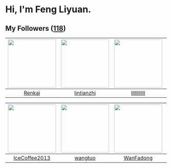 # Hi, I'm Feng Liyuan.

## My Followers ([118](https://github.com/SunRunAway?tab=followers))

| <img src="https://avatars.githubusercontent.com/u/3381789?v=4" width="150" height="150" /> | <img src="https://avatars.githubusercontent.com/u/1457382?v=4" width="150" height="150" /> | <img src="https://avatars.githubusercontent.com/u/16208288?v=4" width="150" height="150" /> | <img src="https://avatars.githubusercontent.com/u/6002026?v=4" width="150" height="150" /> |
| :----------------------------------------------------------------------------------------: | :----------------------------------------------------------------------------------------: | :-----------------------------------------------------------------------------------------: | :----------------------------------------------------------------------------------------: |
|                             [Renkai](https://github.com/Renkai)                            |                         [lintianzhi](https://github.com/lintianzhi)                        |                        [llllIIIllll](https://github.com/llllIIIllll)                        |                        [codedogfish](https://github.com/codedogfish)                       |

| <img src="https://avatars.githubusercontent.com/u/4661589?v=4" width="150" height="150" /> | <img src="https://avatars.githubusercontent.com/u/1171686?v=4" width="150" height="150" /> | <img src="https://avatars.githubusercontent.com/u/10414494?v=4" width="150" height="150" /> | <img src="https://avatars.githubusercontent.com/u/24416962?v=4" width="150" height="150" /> |
| :----------------------------------------------------------------------------------------: | :----------------------------------------------------------------------------------------: | :-----------------------------------------------------------------------------------------: | :-----------------------------------------------------------------------------------------: |
|                      [IceCoffee2013](https://github.com/IceCoffee2013)                     |                            [wangtuo](https://github.com/wangtuo)                           |                          [WanFadong](https://github.com/WanFadong)                          |                     [roscopecoltran](https://github.com/roscopecoltran)                     |
